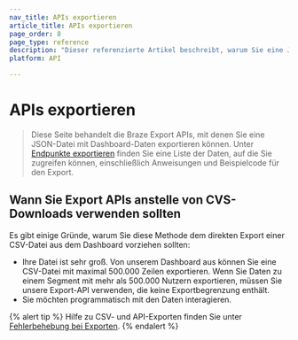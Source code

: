 ```yaml
---
nav_title: APIs exportieren
article_title: APIs exportieren
page_order: 8
page_type: reference
description: "Dieser referenzierte Artikel beschreibt, warum Sie eine JSON-Datei mit Dashboard-Daten programmatisch exportieren sollten, anstatt eine CSV-Datei direkt aus dem Dashboard zu exportieren."
platform: API

---
```


# APIs exportieren

> Diese Seite behandelt die Braze Export APIs, mit denen Sie eine JSON-Datei mit Dashboard-Daten exportieren können. Unter [Endpunkte exportieren][24] finden Sie eine Liste der Daten, auf die Sie zugreifen können, einschließlich Anweisungen und Beispielcode für den Export.

## Wann Sie Export APIs anstelle von CVS-Downloads verwenden sollten

Es gibt einige Gründe, warum Sie diese Methode dem direkten Export einer CSV-Datei aus dem Dashboard vorziehen sollten:

 - Ihre Datei ist sehr groß. Von unserem Dashboard aus können Sie eine CSV-Datei mit maximal 500.000 Zeilen exportieren. Wenn Sie Daten zu einem Segment mit mehr als 500.000 Nutzern exportieren, müssen Sie unsere Export-API verwenden, die keine Exportbegrenzung enthält.
 -  Sie möchten programmatisch mit den Daten interagieren.

{% alert tip %}
Hilfe zu CSV- und API-Exporten finden Sie unter [Fehlerbehebung bei Exporten]({{site.baseurl}}/user_guide/data_and_analytics/export_braze_data/export_troubleshooting/).
{% endalert %}

[24]: {{site.baseurl}}/api/endpoints/export/
